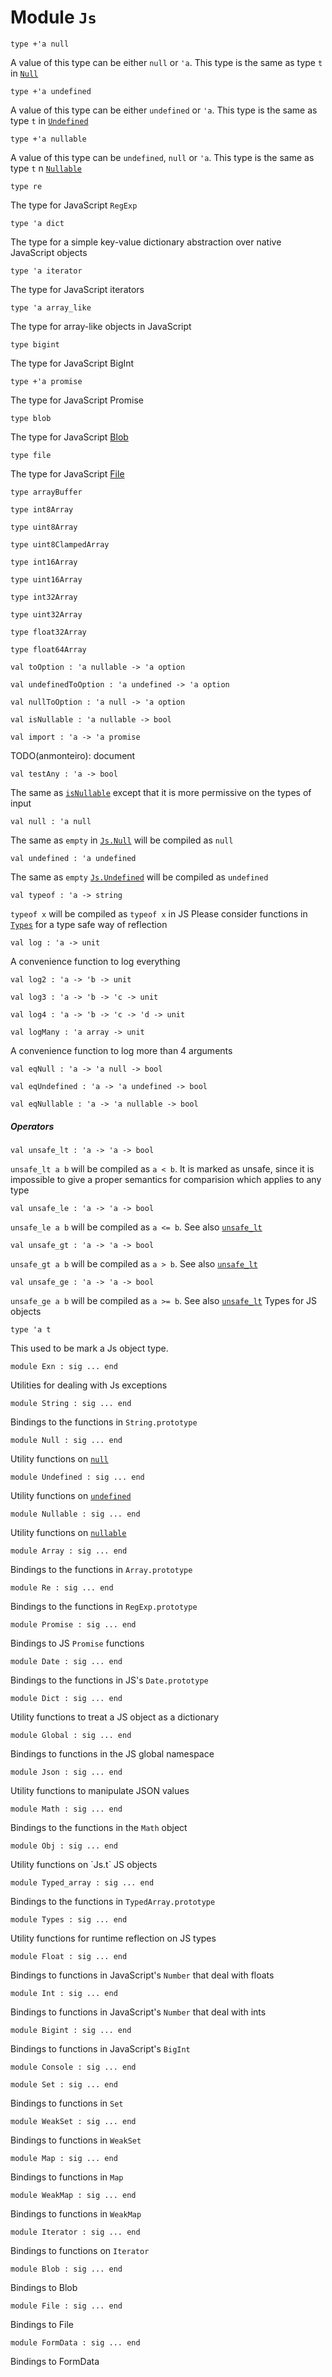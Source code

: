# Module `Js`
```
type +'a null
```
A value of this type can be either `null` or `'a`. This type is the same as type `t` in [`Null`](./Js-Null.md)
```
type +'a undefined
```
A value of this type can be either `undefined` or `'a`. This type is the same as type `t` in [`Undefined`](./Js-Undefined.md)
```
type +'a nullable
```
A value of this type can be `undefined`, `null` or `'a`. This type is the same as type `t` n [`Nullable`](./Js-Nullable.md)
```
type re
```
The type for JavaScript `RegExp`
```
type 'a dict
```
The type for a simple key-value dictionary abstraction over native JavaScript objects
```
type 'a iterator
```
The type for JavaScript iterators
```
type 'a array_like
```
The type for array-like objects in JavaScript
```
type bigint
```
The type for JavaScript BigInt
```
type +'a promise
```
The type for JavaScript Promise
```
type blob
```
The type for JavaScript [Blob](https://developer.mozilla.org/en-US/docs/Web/API/Blob)
```
type file
```
The type for JavaScript [File](https://developer.mozilla.org/en-US/docs/Web/API/File)
```
type arrayBuffer
```
```
type int8Array
```
```
type uint8Array
```
```
type uint8ClampedArray
```
```
type int16Array
```
```
type uint16Array
```
```
type int32Array
```
```
type uint32Array
```
```
type float32Array
```
```
type float64Array
```
```
val toOption : 'a nullable -> 'a option
```
```
val undefinedToOption : 'a undefined -> 'a option
```
```
val nullToOption : 'a null -> 'a option
```
```
val isNullable : 'a nullable -> bool
```
```
val import : 'a -> 'a promise
```
TODO(anmonteiro): document
```
val testAny : 'a -> bool
```
The same as [`isNullable`](./#val-isNullable) except that it is more permissive on the types of input
```
val null : 'a null
```
The same as `empty` in [`Js.Null`](./Js-Null.md) will be compiled as `null`
```
val undefined : 'a undefined
```
The same as `empty` [`Js.Undefined`](./Js-Undefined.md) will be compiled as `undefined`
```
val typeof : 'a -> string
```
`typeof x` will be compiled as `typeof x` in JS Please consider functions in [`Types`](./Js-Types.md) for a type safe way of reflection
```
val log : 'a -> unit
```
A convenience function to log everything
```
val log2 : 'a -> 'b -> unit
```
```
val log3 : 'a -> 'b -> 'c -> unit
```
```
val log4 : 'a -> 'b -> 'c -> 'd -> unit
```
```
val logMany : 'a array -> unit
```
A convenience function to log more than 4 arguments
```
val eqNull : 'a -> 'a null -> bool
```
```
val eqUndefined : 'a -> 'a undefined -> bool
```
```
val eqNullable : 'a -> 'a nullable -> bool
```
##### Operators
```
val unsafe_lt : 'a -> 'a -> bool
```
`unsafe_lt a b` will be compiled as `a < b`. It is marked as unsafe, since it is impossible to give a proper semantics for comparision which applies to any type
```
val unsafe_le : 'a -> 'a -> bool
```
`unsafe_le a b` will be compiled as `a <= b`. See also [`unsafe_lt`](./#val-unsafe_lt)
```
val unsafe_gt : 'a -> 'a -> bool
```
`unsafe_gt a b` will be compiled as `a > b`. See also [`unsafe_lt`](./#val-unsafe_lt)
```
val unsafe_ge : 'a -> 'a -> bool
```
`unsafe_ge a b` will be compiled as `a >= b`. See also [`unsafe_lt`](./#val-unsafe_lt)
Types for JS objects
```
type 'a t
```
This used to be mark a Js object type.
```
module Exn : sig ... end
```
Utilities for dealing with Js exceptions
```
module String : sig ... end
```
Bindings to the functions in `String.prototype`
```
module Null : sig ... end
```
Utility functions on [`null`](./#type-null)
```
module Undefined : sig ... end
```
Utility functions on [`undefined`](./#type-undefined)
```
module Nullable : sig ... end
```
Utility functions on [`nullable`](./#type-nullable)
```
module Array : sig ... end
```
Bindings to the functions in `Array.prototype`
```
module Re : sig ... end
```
Bindings to the functions in `RegExp.prototype`
```
module Promise : sig ... end
```
Bindings to JS `Promise` functions
```
module Date : sig ... end
```
Bindings to the functions in JS's `Date.prototype`
```
module Dict : sig ... end
```
Utility functions to treat a JS object as a dictionary
```
module Global : sig ... end
```
Bindings to functions in the JS global namespace
```
module Json : sig ... end
```
Utility functions to manipulate JSON values
```
module Math : sig ... end
```
Bindings to the functions in the `Math` object
```
module Obj : sig ... end
```
Utility functions on \`Js.t\` JS objects
```
module Typed_array : sig ... end
```
Bindings to the functions in `TypedArray.prototype`
```
module Types : sig ... end
```
Utility functions for runtime reflection on JS types
```
module Float : sig ... end
```
Bindings to functions in JavaScript's `Number` that deal with floats
```
module Int : sig ... end
```
Bindings to functions in JavaScript's `Number` that deal with ints
```
module Bigint : sig ... end
```
Bindings to functions in JavaScript's `BigInt`
```
module Console : sig ... end
```
```
module Set : sig ... end
```
Bindings to functions in `Set`
```
module WeakSet : sig ... end
```
Bindings to functions in `WeakSet`
```
module Map : sig ... end
```
Bindings to functions in `Map`
```
module WeakMap : sig ... end
```
Bindings to functions in `WeakMap`
```
module Iterator : sig ... end
```
Bindings to functions on `Iterator`
```
module Blob : sig ... end
```
Bindings to Blob
```
module File : sig ... end
```
Bindings to File
```
module FormData : sig ... end
```
Bindings to FormData